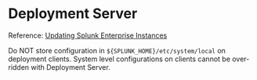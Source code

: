 Deployment Server
=================

Reference: [Updating Splunk Enterprise Instances](http://docs.splunk.com/Documentation/Splunk/7.1.1/Updating/Aboutdeploymentserver)

Do NOT store configuration in `${SPLUNK_HOME}/etc/system/local`
on deployment clients. System level configurations on clients
cannot be over-ridden with Deployment Server.

